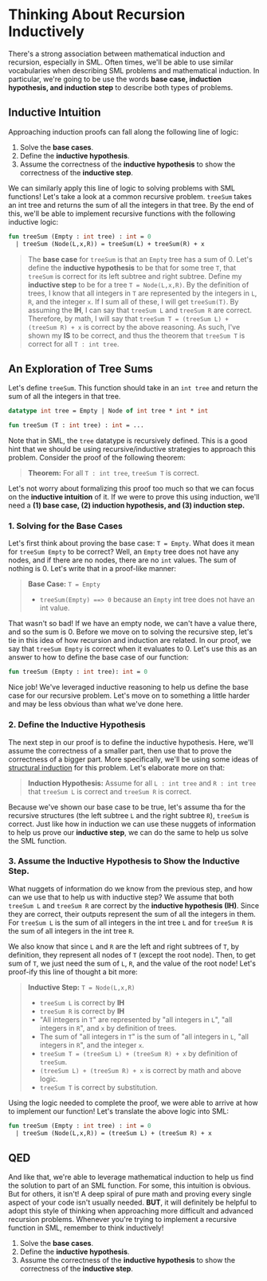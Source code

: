 ﻿# Thinking About Recursion Inductively

There's a strong association between mathematical induction and recursion, especially in SML. Often times, we'll be able to use similar vocabularies when describing SML problems and mathematical induction. In particular, we're going to be use the words **base case, induction hypothesis, and induction step** to describe both types of problems.

## Inductive Intuition

Approaching induction proofs can fall along the following line of logic:

1. Solve the **base cases**.
2. Define the **inductive hypothesis**.
3. Assume the correctness of the **inductive hypothesis** to show the correctness of the **inductive step**.

We can similarly apply this line of logic to solving problems with SML functions! Let's take a look at a common recursive problem. `treeSum` takes an int tree and returns the sum of all the integers in that tree. By the end of this, we'll be able to implement recursive functions with the following inductive logic:

```sml
fun treeSum (Empty : int tree) : int = 0
  | treeSum (Node(L,x,R)) = treeSum(L) + treeSum(R) + x
```

> The **base case** for `treeSum` is that an `Empty` tree has a sum of 0. Let's define the **inductive hypothesis** to be that for some tree `T`, that `treeSum` is correct for its left subtree and right subtree. Define my **inductive step** to be for a tree `T = Node(L,x,R)`. By the definition of trees, I know that all integers in `T` are represented by the integers in `L`, `R`, and the integer `x`. If I sum all of these, I will get `treeSum(T)`. By assuming the **IH**, I can say that `treeSum L` and `treeSum R` are correct. Therefore, by math, I will say that `treeSum T = (treeSum L) + (treeSum R) + x` is correct by the above reasoning. As such, I've shown my **IS** to be correct, and thus the theorem that `treeSum T` is correct for all `T : int tree`.

## An Exploration of Tree Sums

Let's define `treeSum`. This function should take in an `int tree` and return the sum of all the integers in that tree.

```sml
datatype int tree = Empty | Node of int tree * int * int

fun treeSum (T : int tree) : int = ...
```

Note that in SML, the `tree` datatype is recursively defined. This is a good hint that we should be using recursive/inductive strategies to approach this problem. Consider the proof of the following theorem:

> **Theorem:** For all `T : int tree`, `treeSum T` is correct.

Let's not worry about formalizing this proof too much so that we can focus on the **inductive intuition** of it. If we were to prove this using induction, we'll need a **(1) base case, (2) induction hypothesis, and (3) induction step.**

### 1. Solving for the Base Cases

Let's first think about proving the base case: `T = Empty`. What does it mean for `treeSum Empty` to be correct? Well, an `Empty` tree does not have any nodes, and if there are no nodes, there are no `int` values. The sum of nothing is 0. Let's write that in a proof-like manner:

> **Base Case:** `T = Empty`
>
> - `treeSum(Empty) ==> 0` because an `Empty` int tree does not have an int value.

That wasn't so bad! If we have an empty node, we can't have a value there, and so the sum is 0. Before we move on to solving the recursive step, let's tie in this idea of how recursion and induction are related. In our proof, we say that `treeSum Empty` is correct when it evaluates to 0. Let's use this as an answer to how to define the base case of our function:

```sml
fun treeSum (Empty : int tree): int = 0
```

Nice job! We've leveraged inductive reasoning to help us define the base case for our recursive problem. Let's move on to something a little harder and may be less obvious than what we've done here.

### 2. Define the Inductive Hypothesis

The next step in our proof is to define the inductive hypothesis. Here, we'll assume the correctness of a smaller part, then use that to prove the correctness of a bigger part. More specifically, we'll be using some ideas of [structural induction](https://smlhelp.github.io/#todolinktostructuralinductionsection) for this problem. Let's elaborate more on that:

> **Induction Hypothesis:** Assume for all `L : int tree` and `R : int tree` that `treeSum L` is correct and `treeSum R` is correct.

Because we've shown our base case to be true, let's assume tha for the recursive structures (the left subtree `L` and the right subtree `R`), `treeSum` is correct. Just like how in induction we can use these nuggets of information to help us prove our **inductive step**, we can do the same to help us solve the SML function.

### 3. Assume the Inductive Hypothesis to Show the Inductive Step.

What nuggets of information do we know from the previous step, and how can we use that to help us with inductive step? We assume that both `treeSum L` and `treeSum R` are correct by the **inductive hypothesis (IH)**. Since they are correct, their outputs represent the sum of all the integers in them. For `treeSum L` is the sum of all integers in the int tree `L` and for `treeSum R` is the sum of all integers in the int tree `R`.

We also know that since `L` and `R` are the left and right subtrees of `T`, by definition, they represent all nodes of `T` (except the root node). Then, to get sum of `T`, we just need the sum of `L`, `R`, and the value of the root node! Let's proof-ify this line of thought a bit more:

> **Inductive Step:** `T = Node(L,x,R)`
>
> - `treeSum L` is correct by **IH**
> - `treeSum R` is correct by **IH**
> - "All integers in `T`" are represented by "all integers in `L`", "all integers in `R`", and `x` by definition of trees.
> - The sum of "all integers in `T`" is the sum of "all integers in `L`, "all integers in `R`", and the integer `x`.
> - `treeSum T = (treeSum L) + (treeSum R) + x` by definition of `treeSum`.
> - `(treeSum L) + (treeSum R) + x` is correct by math and above logic.
> - `treeSum T` is correct by substitution.

Using the logic needed to complete the proof, we were able to arrive at how to implement our function! Let's translate the above logic into SML:

```sml
fun treeSum (Empty : int tree) : int = 0
  | treeSum (Node(L,x,R)) = (treeSum L) + (treeSum R) + x
```

## QED

And like that, we're able to leverage mathematical induction to help us find the solution to part of an SML function. For some, this intuition is obvious. But for others, it isn't! A deep spiral of pure math and proving every single aspect of your code isn't usually needed. **BUT**, it will definitely be helpful to adopt this style of thinking when approaching more difficult and advanced recursion problems. Whenever you're trying to implement a recursive function in SML, remember to think inductively!

1. Solve the **base cases**.
2. Define the **inductive hypothesis**.
3. Assume the correctness of the **inductive hypothesis** to show the correctness of the **inductive step**.
